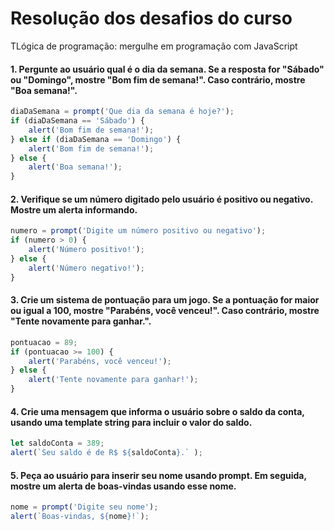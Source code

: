 # Resolução dos desafios do curso <span style="color:red">
TLógica de programação: mergulhe em programação com JavaScript
</span>


#### 1. Pergunte ao usuário qual é o dia da semana. Se a resposta for "Sábado" ou "Domingo", mostre "Bom fim de semana!". Caso contrário, mostre "Boa semana!".

```js
diaDaSemana = prompt('Que dia da semana é hoje?');
if (diaDaSemana == 'Sábado') {
    alert('Bom fim de semana!');
} else if (diaDaSemana == 'Domingo') {
    alert('Bom fim de semana!');
} else {
    alert('Boa semana!');
}
```


#### 2. Verifique se um número digitado pelo usuário é positivo ou negativo. Mostre um alerta informando.

```js
numero = prompt('Digite um número positivo ou negativo');
if (numero > 0) {
    alert('Número positivo!');
} else {
    alert('Número negativo!');
}
```


#### 3. Crie um sistema de pontuação para um jogo. Se a pontuação for maior ou igual a 100, mostre "Parabéns, você venceu!". Caso contrário, mostre "Tente novamente para ganhar.".

```js
pontuacao = 89;
if (pontuacao >= 100) {
    alert('Parabéns, você venceu!');
} else {
    alert('Tente novamente para ganhar!');
}
```


#### 4. Crie uma mensagem que informa o usuário sobre o saldo da conta, usando uma template string para incluir o valor do saldo.

```js
let saldoConta = 389;
alert(`Seu saldo é de R$ ${saldoConta}.` );
```


#### 5. Peça ao usuário para inserir seu nome usando prompt. Em seguida, mostre um alerta de boas-vindas usando esse nome.

```js
nome = prompt('Digite seu nome');
alert(`Boas-vindas, ${nome}!`);
```
